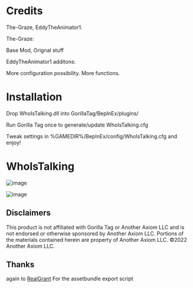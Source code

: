 # Credits
The-Graze, EddyTheAnimator1. 

The-Graze:

Base Mod, Orignal stuff

EddyTheAnimator1 additons:

More configuration possibility.
More functions.

# Installation
Drop WhoIsTalking.dll into GorillaTag/BepInEx/plugins/

Run Gorilla Tag once to generate/update WhoIsTalking.cfg

Tweak settings in %GAMEDIR%/BepInEx/config/WhoIsTalking.cfg and enjoy!

# WhoIsTalking


![image](https://github.com/The-Graze/WhoIsTalking/assets/82724623/175e80e7-43ef-4921-a8c6-0edb65d885f7)

![image](https://github.com/The-Graze/WhoIsTalking/assets/82724623/1a2f7be5-b8d8-4681-a07b-05b1ba80b66b)

## Disclaimers
This product is not affiliated with Gorilla Tag or Another Axiom LLC and is not endorsed or otherwise sponsored by Another Axiom LLC. Portions of the materials contained herein are property of Another Axiom LLC. ©2022 Another Axiom LLC.

## Thanks

again to [RealGrant]([https://www.google.com](https://github.com/RealGrant)https://github.com/RealGrant) For the assetbundle export script
